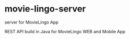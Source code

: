 # movie-lingo-server
server for MovieLingo App


REST API build in Java for MovieLingo WEB and Mobile App
